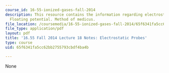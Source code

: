 ```yaml
---
course_id: 16-55-ionized-gases-fall-2014
description: This resource contains the information regarding electrostatic probes.
  Floating potential. Method of medicus.
file_location: /coursemedia/16-55-ionized-gases-fall-2014/65f6341fa5cc62bb2755793cbdf4ba4b_MIT16_55F14_Lecture18.pdf
file_type: application/pdf
layout: pdf
title: '16.55 Fall 2014 Lecture 18 Notes: Electrostatic Probes'
type: course
uid: 65f6341fa5cc62bb2755793cbdf4ba4b

---
```

None